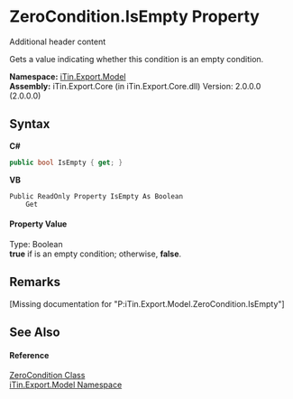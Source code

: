 # ZeroCondition.IsEmpty Property 
Additional header content 

Gets a value indicating whether this condition is an empty condition.

**Namespace:**&nbsp;<a href="N_iTin_Export_Model">iTin.Export.Model</a><br />**Assembly:**&nbsp;iTin.Export.Core (in iTin.Export.Core.dll) Version: 2.0.0.0 (2.0.0.0)

## Syntax

**C#**<br />
``` C#
public bool IsEmpty { get; }
```

**VB**<br />
``` VB
Public ReadOnly Property IsEmpty As Boolean
	Get
```


#### Property Value
Type: Boolean<br /><strong>true</strong> if is an empty condition; otherwise, <strong>false</strong>.

## Remarks
\[Missing <remarks> documentation for "P:iTin.Export.Model.ZeroCondition.IsEmpty"\]

## See Also


#### Reference
<a href="T_iTin_Export_Model_ZeroCondition">ZeroCondition Class</a><br /><a href="N_iTin_Export_Model">iTin.Export.Model Namespace</a><br />